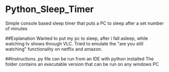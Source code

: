 # Python_Sleep_Timer
Simple console based sleep timer that puts a PC to sleep after a set number of minutes

##Explanation
Wanted to put my pc to sleep, after i fall asleep, while watching tv shows through VLC. Tried to emulate the "are you still watching" functionality on netflix and amazon. 

##Instructions
.py file can be run from an IDE with python installed
The folder contains an executable version that can be run on any windows PC
